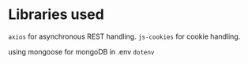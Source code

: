 # Libraries used

`axios` for asynchronous REST handling.
`js-cookies`  for cookie handling.


using mongoose for mongoDB in .env `dotenv`